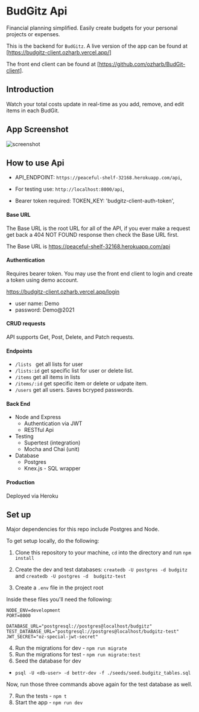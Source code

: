 # BudGitz Api

Financial planning simplified. Easily create budgets for your personal projects or expenses.

This is the backend for `BudGitz`.  A live version of the app can be found at [https://budgitz-client.ozharb.vercel.app/]

The front end client can be found at [https://github.com/ozharb/BudGit-client].

## Introduction

Watch your total costs update in real-time as you add, remove, and edit items in each BudGit.

## App Screenshot

![screenshot](https://i.ibb.co/4s5B7Vc/Screen-Shot-2021-01-30-at-10-48-45-AM.png)

## How to use Api

 * API_ENDPOINT: `https://peaceful-shelf-32168.herokuapp.com/api`,
 
 * For testing use: `http://localhost:8000/api`,
   
 * Bearer token required: TOKEN_KEY: 'budgitz-client-auth-token',

#### Base URL
The Base URL is the root URL for all of the API, if you ever make a request get back a 404 NOT FOUND response then check the Base URL first.

The Base URL is https://peaceful-shelf-32168.herokuapp.com/api

#### Authentication
Requires bearer token. You may use the front end client to login and create a token using demo account.

https://budgitz-client.ozharb.vercel.app/login

* user name: Demo
* password: Demo@2021

#### CRUD requests
API supports Get, Post, Delete, and Patch requests.

#### Endpoints
* `/lists ` get all lists for user
* `/lists:id` get specific list for user or delete list.
* `/items` get all items in lists
* `/items/:id` get specific item or delete or udpate item.
* `/users` get all users. Saves bcryped passwords.


#### Back End

* Node and Express
  * Authentication via JWT
  * RESTful Api
* Testing
  * Supertest (integration)
  * Mocha and Chai (unit)
* Database
  * Postgres
  * Knex.js - SQL wrapper

#### Production

Deployed via Heroku


## Set up

Major dependencies for this repo include Postgres and Node.

To get setup locally, do the following:

1. Clone this repository to your machine, `cd` into the directory and run `npm install`
2. Create the dev and test databases: `createdb -U postgres -d budgitz` and `createdb -U postgres -d  budgitz-test`

3. Create a `.env` file in the project root

Inside these files you'll need the following:

````
NODE_ENV=development
PORT=8000

DATABASE_URL="postgresql://postgres@localhost/budgitz"
TEST_DATABASE_URL="postgresql://postgres@localhost/budgitz-test"
JWT_SECRET="oz-special-jwt-secret"

````

4. Run the migrations for dev - `npm run migrate`
5. Run the migrations for test - `npm run migrate:test`
6. Seed the database for dev

* `psql -U <db-user> -d bettr-dev -f ./seeds/seed.budgitz_tables.sql`

Now, run those three commands above again for the test database as well.

7. Run the tests - `npm t`
8. Start the app - `npm run dev`